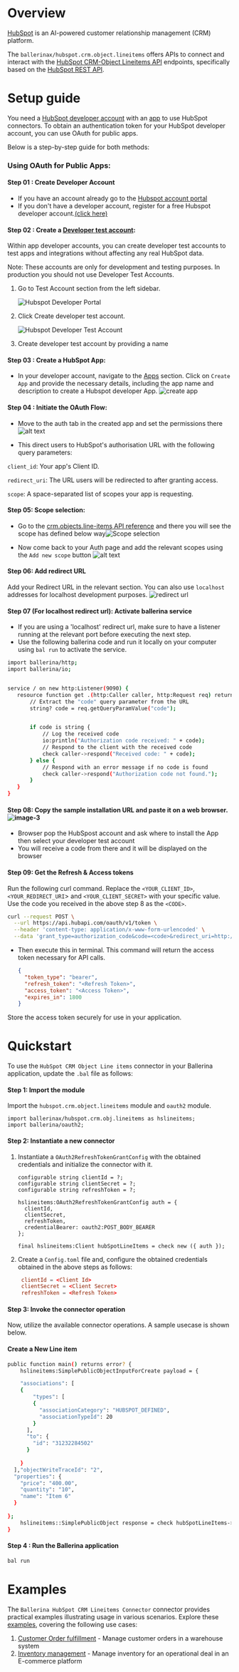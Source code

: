 # Overview

[HubSpot](https://www.hubspot.com/our-story) is an AI-powered customer relationship management (CRM) platform. 

The `ballerinax/hubspot.crm.object.lineitems`  offers APIs to connect and interact with the [HubSpot CRM-Object Lineitems API](https://developers.hubspot.com/docs/guides/api/crm/objects/line-items) endpoints, specifically based on the [HubSpot REST API](https://developers.hubspot.com/docs/reference/api/overview).

# Setup guide


You need a [HubSpot developer account](https://developers.hubspot.com/get-started) with an [app](https://developers.hubspot.com/docs/guides/apps/public-apps/overview) to use HubSpot connectors.
To obtain an authentication token for your HubSpot developer account, you can use OAuth for public apps. 

Below is a step-by-step guide for both methods:

### Using OAuth for Public Apps:

#### Step 01 : Create Developer Account
* If you have an account already go to the [Hubspot account portal](https://app.hubspot.com/myaccounts-beta)
* If you don't have a developer account, register for a free Hubspot developer account.[(click here)](https://app.hubspot.com/signup-hubspot/developers?_ga=2.207749649.2047916093.1734412948-232493525.1734412948&step=landing_page)

#### Step 02 : Create a [Developer test account](https://developers.hubspot.com/beta-docs/getting-started/account-types#developer-test-accounts):
Within app developer accounts, you can create developer test accounts to test apps and integrations without affecting any real HubSpot data.

Note: These accounts are only for development and testing purposes. In production you should not use Developer Test Accounts.

1. Go to Test Account section from the left sidebar.

   ![Hubspot Developer Portal](https://raw.githubusercontent.com/ballerina-platform/module-ballerinax-hubspot.crm.object.lineitems/main/docs/setup/resources/test_acc_1.png)


2. Click Create developer test account.

   ![Hubspot Developer Test Account](https://raw.githubusercontent.com/ballerina-platform/module-ballerinax-hubspot.crm.object.lineitems/main/docs/setup/resources/test_acc_2.png)

3. Create developer test account by providing a name

#### Step 03 : Create a HubSpot App:

  * In your developer account, navigate to the [Apps](https://app.hubspot.com/developer/48567544/applications) section.
Click on `Create App` and provide the necessary details, including the app name and description to create a Hubspot developer App.
![create app](https://raw.githubusercontent.com/ballerina-platform/module-ballerinax-hubspot.crm.object.lineitems/main/docs/setup/resources/create_app_1.png)

#### Step 04 : Initiate the OAuth Flow:

* Move to the auth tab in the created app and set the permissions there ![alt text](https://raw.githubusercontent.com/ballerina-platform/module-ballerinax-hubspot.crm.object.lineitems/main/docs/setup/resources/image.png)

*  This direct users to HubSpot's authorisation URL with the following query parameters:

`client_id`: Your app's Client ID.

`redirect_uri`: The URL users will be redirected to after granting access.

`scope`: A space-separated list of scopes your app is requesting.


#### Step 05: Scope selection: 

* Go to the [crm.objects.line-items API reference](https://developers.hubspot.com/docs/reference/api/crm/objects/line-items) and there you will see the scope has defined below way![Scope selection](https://raw.githubusercontent.com/ballerina-platform/module-ballerinax-hubspot.crm.object.lineitems/main/docs/setup/resources/image-1.png)

* Now come back to your Auth page and add the relevant scopes using the `Add new scope` button ![alt text](https://raw.githubusercontent.com/ballerina-platform/module-ballerinax-hubspot.crm.object.lineitems/main/docs/setup/resources/image-2.png)

#### Step 06: Add redirect URL
Add your Redirect URL in the relevant section. You can also use `localhost` addresses for localhost development purposes. ![redirect url](https://raw.githubusercontent.com/ballerina-platform/module-ballerinax-hubspot.crm.object.lineitems/main/docs/setup/resources/image-3.png)

#### Step 07 (For localhost redirect url): Activate ballerina service
* If you are using a 'localhost' redirect url, make sure to have a listener running at the relevant port before executing the next step.
* Use the following ballerina code and run it locally on your computer using `bal run` to activate the service. 

``` bash
import ballerina/http;
import ballerina/io;


service / on new http:Listener(9090) {
   resource function get .(http:Caller caller, http:Request req) returns error? {
       // Extract the "code" query parameter from the URL
       string? code = req.getQueryParamValue("code");


       if code is string {
           // Log the received code
           io:println("Authorization code received: " + code);
           // Respond to the client with the received code
           check caller->respond("Received code: " + code);
       } else {
           // Respond with an error message if no code is found
           check caller->respond("Authorization code not found.");
       }
   }
}
```

#### Step 08: Copy the sample installation URL and paste it on a web browser. ![image-3](https://raw.githubusercontent.com/ballerina-platform/module-ballerinax-hubspot.crm.object.lineitems/main/docs/setup/resources/image-3.png)

* Browser pop the HubSpost account and ask where to install the App then select your developer test account 
* You will receive a code from there and it will be displayed on the browser


#### Step 09: Get the Refresh & Access tokens
Run the following curl command. Replace the `<YOUR_CLIENT_ID>`, `<YOUR_REDIRECT_URI`> and `<YOUR_CLIENT_SECRET>` with your specific value. Use the code you received in the above step 8 as the `<CODE>`.

``` bash
curl --request POST \
  --url https://api.hubapi.com/oauth/v1/token \
  --header 'content-type: application/x-www-form-urlencoded' \
  --data 'grant_type=authorization_code&code=<code>&redirect_uri=http://localhost:9090&client_id=<client_id>&client_secret=<client_secret>'
```
* Then execute this in terminal. This command will return the access token necessary for API calls.

   ```json
   {
     "token_type": "bearer",
     "refresh_token": "<Refresh Token>",
     "access_token": "<Access Token>",
     "expires_in": 1800
   }
   ```

Store the access token securely for use in your application.


# Quickstart

To use the `HubSpot CRM Object Line items` connector in your Ballerina application, update the `.bal` file as follows:

#### Step 1: Import the module

Import the `hubspot.crm.object.lineitems` module and `oauth2` module.

```ballerina
import ballerinax/hubspot.crm.obj.lineitems as hslineitems;
import ballerina/oauth2;
```

#### Step 2: Instantiate a new connector

1. Instantiate a `OAuth2RefreshTokenGrantConfig` with the obtained credentials and initialize the connector with it.

    ```ballerina
   configurable string clientId = ?;
   configurable string clientSecret = ?;
   configurable string refreshToken = ?;

   hslineitems:OAuth2RefreshTokenGrantConfig auth = {
      clientId,
      clientSecret,
      refreshToken,
      credentialBearer: oauth2:POST_BODY_BEARER 
   };

   final hslineitems:Client hubSpotLineItems = check new ({ auth });
   ```
2. Create a `Config.toml` file and, configure the obtained credentials obtained in the above steps as follows:

   ```toml
    clientId = <Client Id>
    clientSecret = <Client Secret>
    refreshToken = <Refresh Token>
   ```
#### Step 3: Invoke the connector operation

Now, utilize the available connector operations. A sample usecase is shown below.

#### Create a New Line item

```bash
public function main() returns error? {
    hslineitems:SimplePublicObjectInputForCreate payload = {

    "associations": [
    {
        "types": [
        {
          "associationCategory": "HUBSPOT_DEFINED",
          "associationTypeId": 20
        }
      ],
      "to": {
        "id": "31232284502"
      }
      
    }
  ],"objectWriteTraceId": "2",
  "properties": {
    "price": "400.00",
    "quantity": "10",
    "name": "Item 6"
  }
  
};
    hslineitems::SimplePublicObject response = check hubSpotLineItems->/crm/v3/objects/line_items.post(payload);
}
```
#### Step 4 : Run the Ballerina application

```bash
bal run
```

# Examples

The `Ballerina HubSpot CRM Lineitems Connector` connector provides practical examples illustrating usage in various scenarios. Explore these [examples](https://github.com/module-ballerinax-hubspot.crm.object.lineitems/tree/main/examples/), covering the following use cases:

1. [Customer Order fulfillment](https://github.com/ballerina-platform/module-ballerinax-hubspot.crm.object.lineitems/tree/main/examples/customer-order-fulfillment) - Manage customer orders in a warehouse system
2. [Inventory management](https://github.com/ballerina-platform/module-ballerinax-hubspot.crm.object.lineitems/tree/main/examples/inventory-management) - Manage inventory for an operational deal in an E-commerce platform
